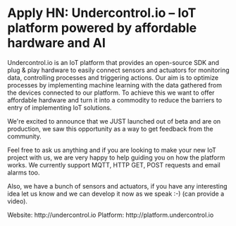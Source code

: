 # Apply HN: Undercontrol.io – IoT platform powered by affordable hardware and AI

Undercontrol.io is an IoT platform that provides an open-source SDK and plug &amp; play hardware to easily connect sensors and actuators for monitoring data, controlling processes and triggering actions. Our aim is to optimize processes by implementing machine learning with the data gathered from the devices connected to our platform. To achieve this we want to offer affordable hardware and turn it into a commodity to reduce the barriers to entry of implementing IoT solutions.<p>We&#x27;re excited to announce that we JUST launched out of beta and are on production, we saw this opportunity as a way to get feedback from the community.<p>Feel free to ask us anything and if you are looking to make your new IoT project with us, we are very happy to help guiding you on how the platform works. We currently support MQTT, HTTP GET, POST requests and email alarms too.<p>Also, we have a bunch of sensors and actuators, if you have any interesting idea let us know and we can develop it now as we speak :-) (can provide a video).<p>Website: http:&#x2F;&#x2F;undercontrol.io
Platform: http:&#x2F;&#x2F;platform.undercontrol.io
